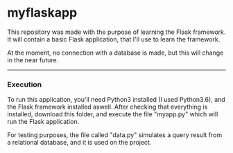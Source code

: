# myflaskapp
This repository was made with the purpose of learning the Flask framework. It will contain a basic Flask application, that I'll use to learn the framework. 
<p>At the moment, no connection with a database is made, but this will change in the near future.</p>

---
### Execution
To run this application, you'll need Python3 installed (I used Python3.6), and the Flask framework installed aswell. After checking that everything is installed, download this folder, and execute the file "myapp.py" which will run the Flask application.

For testing purposes, the file called "data.py" simulates a query result from a relational database, and it is used on the project.